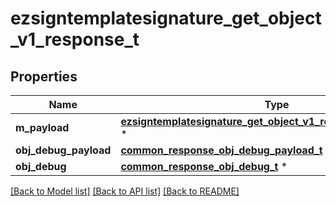 # ezsigntemplatesignature_get_object_v1_response_t

## Properties
Name | Type | Description | Notes
------------ | ------------- | ------------- | -------------
**m_payload** | [**ezsigntemplatesignature_get_object_v1_response_m_payload_t**](ezsigntemplatesignature_get_object_v1_response_m_payload.md) \* |  | 
**obj_debug_payload** | [**common_response_obj_debug_payload_t**](common_response_obj_debug_payload.md) \* |  | [optional] 
**obj_debug** | [**common_response_obj_debug_t**](common_response_obj_debug.md) \* |  | [optional] 

[[Back to Model list]](../README.md#documentation-for-models) [[Back to API list]](../README.md#documentation-for-api-endpoints) [[Back to README]](../README.md)


